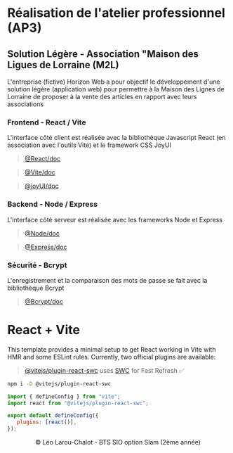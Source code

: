 # Réalisation de l'atelier professionnel (AP3)

## Solution Légère - Association "Maison des Ligues de Lorraine (M2L)

L'entreprise (fictive) Horizon Web a pour objectif le développement d'une solution légère (application web) pour permettre à la Maison des Lignes de Lorraine de proposer à la vente des articles en rapport avec leurs associations

### Frontend - React / Vite

L'interface côté client est réalisée avec la bibliothèque Javascript React (en association avec l'outils Vite) et le framework CSS JoyUI

> [@React/doc](https://react.dev/reference/react)

> [@Vite/doc](https://vitejs.dev/guide/)

> [@joyUI/doc](https://mui.com/joy-ui/getting-started/)

### Backend - Node / Express

L'interface côté serveur est réalisée avec les frameworks Node et Express

> [@Node/doc](https://nodejs.org/en/docs)

> [@Express/doc](https://expressjs.com/fr/guide/routing.html)

### Sécurité - Bcrypt
L'enregistrement et la comparaison des mots de passe se fait avec la bibliothèque Bcrypt
> [@Bcrypt/doc](https://www.npmjs.com/package/bcrypt)

# React + Vite

This template provides a minimal setup to get React working in Vite with HMR and some ESLint rules.
Currently, two official plugins are available:

> [@vitejs/plugin-react-swc](https://github.com/vitejs/vite-plugin-react-swc) uses [SWC](https://swc.rs/) for Fast Refresh ✅

```bash
npm i -D @vitejs/plugin-react-swc
```

```jsx
import { defineConfig } from "vite";
import react from "@vitejs/plugin-react-swc";

export default defineConfig({
   plugins: [react()],
});
```

<p align="center">© Léo Larou-Chalot - BTS SIO option Slam (2ème année)</p>
